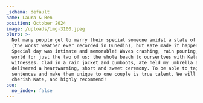 ```yaml
---
_schema: default
name: Laura & Ben
position: October 2024
image: /uploads/img-3100.jpeg
blurb: >-
  Not many people get to marry their special someone amidst a state of emergency
  (the worst weather ever recorded in Dunedin), but Kate made it happen! Our
  Special day was intimate and memorable! Waves crashing, rain pouring, and a
  world for just the two of us; the whole beach to ourserlves with Kate and our
  witnesses. Clad in a rain jacket and gumboots, ate held my umbrella and
  delivered a heartwarming, short and sweet ceremony. To be able to tage age-old
  sentences and make them unique to one couple is true talent. We will always
  cherish Kate, and highly recommend! 
seo:
  no_index: false
---
```

